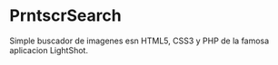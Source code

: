 # PrntscrSearch
Simple buscador de imagenes esn HTML5, CSS3 y PHP de la famosa aplicacion LightShot.
